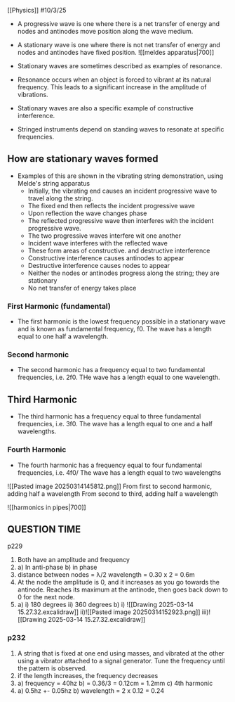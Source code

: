 [[Physics]]
#10/3/25 
- A progressive wave is one where there is a net transfer of energy and nodes and antinodes move position along the wave medium.
- A stationary wave is one where there is not net transfer of energy and nodes and antinodes have fixed position.
![[meldes apparatus|700]]

- Stationary waves are sometimes described as examples of resonance.
- Resonance occurs when an object is forced to vibrant at its natural frequency. This leads to a significant increase in the amplitude of vibrations.
- Stationary waves are also a specific example of constructive interference.
- Stringed instruments depend on standing waves to resonate at specific frequencies.
## How are stationary waves formed
- Examples of this are shown in the vibrating string demonstration, using Melde's string apparatus
	- Initially, the vibrating end causes an incident progressive wave to travel along the string.
	- The fixed end then reflects the incident progressive wave
	- Upon reflection the wave changes phase
	- The reflected progressive wave then interferes with the incident progressive wave.
	- The two progressive waves interfere wit one another
	- Incident wave interferes with the reflected wave
	- These form areas of constructive. and destructive interference
	- Constructive interference causes antinodes to appear
	- Destructive interference causes nodes to appear
	- Neither the nodes or antinodes progress along the string; they are stationary
	- No net transfer of energy takes place
### First Harmonic (fundamental)
- The first harmonic is the lowest frequency possible in a stationary wave and is known as fundamental frequency, f0. The wave has a length equal to one half a wavelength.
### Second harmonic
- The second harmonic has a frequency equal to two fundamental frequencies, i.e. 2f0. THe wave has a length equal to one wavelength.
## Third Harmonic
- The third harmonic has a frequency equal to three fundamental frequencies, i.e. 3f0. The wave has a length equal to one and a half wavelengths.
### Fourth Harmonic
- The fourth harmonic has a frequency equal to four fundamental frequencies, i.e. 4f0/ The wave has a length equal to two wavelengths

![[Pasted image 20250314145812.png]]
From first to second harmonic, adding half a wavelength
From second to third, adding half a wavelength

![[harmonics in pipes|700]]

## QUESTION TIME
p229
1) Both have an amplitude and frequency
2) a) In anti-phase
	b) in phase
3) distance between nodes = λ/2
	wavelength = 0.30 x 2 = 0.6m
4) At the node the amplitude is 0, and it increases as you go towards the antinode. Reaches its maximum at the antinode, then goes back down to 0 for the next node.
5) a) i) 180 degrees
		ii) 360 degrees
	b) i) ![[Drawing 2025-03-14 15.27.32.excalidraw]]
		ii)![[Pasted image 20250314152923.png]]
		iii)![[Drawing 2025-03-14 15.27.32.excalidraw]]

### p232
1) A string that is fixed at one end using masses, and vibrated at the other using a vibrator attached to a signal generator. Tune the frequency until the pattern is observed.
2) if the length increases, the frequency decreases
3) a) frequency = 40hz
	b) = 0.36/3 = 0.12cm = 1.2mm
	c) 4th harmonic
4) a) 0.5hz +- 0.05hz
	b) wavelength = 2 x 0.12 = 0.24